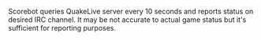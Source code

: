 Scorebot queries QuakeLive server every 10 seconds and reports status on desired IRC channel. It may be not accurate to actual game status but it's sufficient for reporting purposes.
